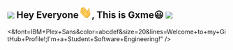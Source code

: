 ## <img src="https://media.giphy.com/media/iY8CRBdQXODJSCERIr/giphy.gif" width="30px"> Hey Everyone<img src="https://raw.githubusercontent.com/ABSphreak/ABSphreak/master/gifs/Hi.gif" width="30px">, This is Gxme😃 <img src="https://media.giphy.com/media/iY8CRBdQXODJSCERIr/giphy.gif" width="30px">


  <&font=IBM+Plex+Sans&color=abcdef&size=20&lines=Welcome+to+my+GitHub+Profile!;I'm+a+Student+Software+Engineering!" /></a>
</p>

